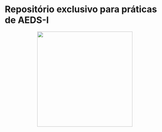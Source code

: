 # Repositório exclusivo para práticas de AEDS-I

<div align="center">
  <img src="[https://user-images.githubusercontent.com/99356884/236470464-71a7c5ec-fd18-4433-8e5c-a7fbbbad6a57.png](https://github.com/ArtCM/AEDS-I/assets/99356884/c60d40d3-dfa6-4e87-8cbc-25f0117dca7b)" width="300px" />
</div>
